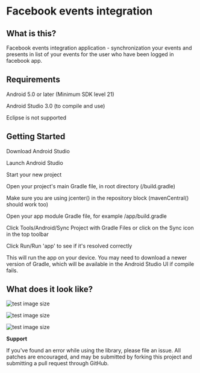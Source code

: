 # Facebook events integration

## What is this?

Facebook events integration application - synchronization your events and presents in list of your events for the user who have been logged in facebook app.

## Requirements

Android 5.0 or later (Minimum SDK level 21)

Android Studio 3.0 (to compile and use)

Eclipse is not supported



## Getting Started

Download Android Studio

Launch Android Studio

Start your new project

Open your project's main Gradle file, in root directory (/build.gradle)

Make sure you are using jcenter() in the repository block (mavenCentral() should work too)

Open your app module Gradle file, for example /app/build.gradle

Click Tools/Android/Sync Project with Gradle Files or click on the Sync icon in the top toolbar

Click Run/Run 'app' to see if it's resolved correctly

This will run the app on your device. You may need to download a newer version of Gradle, which will be available in the Android Studio UI if compile fails.

## What does it look like?

![test image size](https://github.com/MilanBojic/fbeventsintegration/blob/master/image1.png)

![test image size](https://github.com/MilanBojic/fbeventsintegration/blob/master/image2.png)

![test image size](https://github.com/MilanBojic/fbeventsintegration/blob/master/image3.png)


**Support**

If you've found an error while using the library, please file an issue. All patches are encouraged, and may be submitted by forking this project and submitting a pull request through GitHub.
